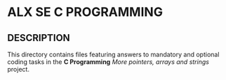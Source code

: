 ALX SE C PROGRAMMING
====================

DESCRIPTION
-----------

This directory contains files featuring answers to mandatory and optional coding tasks in the **C Programming** *More pointers, arrays and strings* project.
